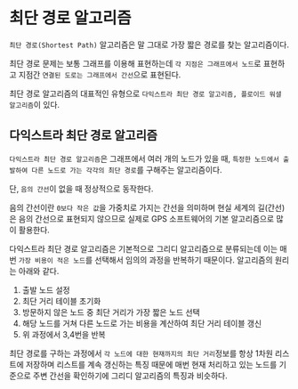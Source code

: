 # 최단 경로 알고리즘
`최단 경로(Shortest Path)` 알고리즘은 말 그대로 가장 짧은 경로를 찾는 알고리즘이다.

최단 경로 문제는 보통 그래프를 이용해 표현하는데 `각 지점은 그래프에서 노드`로 표현하고 지점간 `연결된 도로는 그래프에서 간선`으로 표현된다.

최단 경로 알고리즘의 대표적인 유형으로 `다익스트라 최단 경로 알고리즘, 플로이드 워셜 알고리즘`이 있다.

## 다익스트라 최단 경로 알고리즘
`다익스트라 최단 경로 알고리즘`은 그래프에서 여러 개의 노드가 있을 때, `특정한 노드에서 출발하여 다른 노드로 가는 각각의 최단 경로`를 구해주는 알고리즘이다.

단, `음의 간선`이 없을 때 정상적으로 동작한다.

음의 간선이란 `0보다 작은 값`을 가중치로 가지는 간선을 의미하며 현실 세계의 길(간선)은 음의 간선으로 표현되지 않으므로 실제로 GPS 소프트웨어의 기본 알고리즘으로 많이 활용한다.

다익스트라 최단 경로 알고리즘은 기본적으로 그리디 알고리즘으로 분류되는데 이는 매번 `가장 비용이 적은 노드`를 선택해서 임의의 과정을 반복하기 때문이다. 알고리즘의 원리는 아래와 같다.

1. 출발 노드 설정
2. 최단 거리 테이블 초기화
3. 방문하지 않은 노드 중 최단 거리가 가장 짧은 노드 선택
4. 해당 노드를 거쳐 다른 노드로 가는 비용을 계산하여 최단 거리 테이블 갱신
5. 위 과정에서 3,4번을 반복

최단 경로를 구하는 과정에서 `각 노드에 대한 현재까지의 최단 거리`정보를 항상 1차원 리스트에 저장하며 리스트를 계속 갱신하는 특징 때문에 매번 현재 처리하고 있는 노드를 기준으로 주변 간선을 확인하기에 그리디 알고리즘의 특징과 비슷하다.